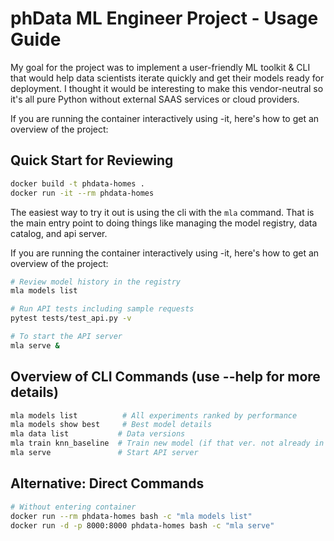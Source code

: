 # phData ML Engineer Project - Usage Guide
My goal for the project was to implement a user-friendly ML toolkit & CLI
that would help data scientists iterate quickly and get their models ready
for deployment. I thought it would be interesting to make this vendor-neutral
so it's all pure Python without external SAAS services or cloud providers.

If you are running the container interactively using -it, here's how to
get an overview of the project:

## Quick Start for Reviewing

```bash
docker build -t phdata-homes .
docker run -it --rm phdata-homes
```
The easiest way to try it out is using the cli with the `mla` command. That
is the main entry point to doing things like managing the model registry, data catalog, and api server.

If you are running the container interactively using -it, here's how to
get an overview of the project:

```bash
# Review model history in the registry
mla models list

# Run API tests including sample requests
pytest tests/test_api.py -v

# To start the API server
mla serve &

```

## Overview of CLI Commands (use --help for more details)

```bash
mla models list          # All experiments ranked by performance
mla models show best     # Best model details
mla data list           # Data versions
mla train knn_baseline  # Train new model (if that ver. not already in registry)
mla serve               # Start API server
```

## Alternative: Direct Commands

```bash
# Without entering container
docker run --rm phdata-homes bash -c "mla models list"
docker run -d -p 8000:8000 phdata-homes bash -c "mla serve"
```